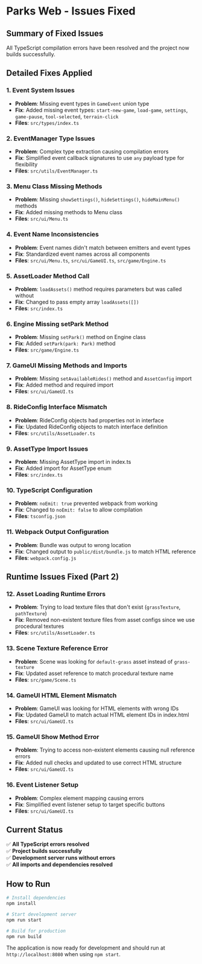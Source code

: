 # Parks Web - Issues Fixed

## Summary of Fixed Issues

All TypeScript compilation errors have been resolved and the project now builds successfully.

## Detailed Fixes Applied

### 1. **Event System Issues**
- **Problem**: Missing event types in `GameEvent` union type
- **Fix**: Added missing event types: `start-new-game`, `load-game`, `settings`, `game-pause`, `tool-selected`, `terrain-click`
- **Files**: `src/types/index.ts`

### 2. **EventManager Type Issues**
- **Problem**: Complex type extraction causing compilation errors
- **Fix**: Simplified event callback signatures to use `any` payload type for flexibility
- **Files**: `src/utils/EventManager.ts`

### 3. **Menu Class Missing Methods**
- **Problem**: Missing `showSettings()`, `hideSettings()`, `hideMainMenu()` methods
- **Fix**: Added missing methods to Menu class
- **Files**: `src/ui/Menu.ts`

### 4. **Event Name Inconsistencies**
- **Problem**: Event names didn't match between emitters and event types
- **Fix**: Standardized event names across all components
- **Files**: `src/ui/Menu.ts`, `src/ui/GameUI.ts`, `src/game/Engine.ts`

### 5. **AssetLoader Method Call**
- **Problem**: `loadAssets()` method requires parameters but was called without
- **Fix**: Changed to pass empty array `loadAssets([])`
- **Files**: `src/index.ts`

### 6. **Engine Missing setPark Method**
- **Problem**: Missing `setPark()` method on Engine class
- **Fix**: Added `setPark(park: Park)` method
- **Files**: `src/game/Engine.ts`

### 7. **GameUI Missing Methods and Imports**
- **Problem**: Missing `setAvailableRides()` method and `AssetConfig` import
- **Fix**: Added method and required import
- **Files**: `src/ui/GameUI.ts`

### 8. **RideConfig Interface Mismatch**
- **Problem**: RideConfig objects had properties not in interface
- **Fix**: Updated RideConfig objects to match interface definition
- **Files**: `src/utils/AssetLoader.ts`

### 9. **AssetType Import Issues**
- **Problem**: Missing AssetType import in index.ts
- **Fix**: Added import for AssetType enum
- **Files**: `src/index.ts`

### 10. **TypeScript Configuration**
- **Problem**: `noEmit: true` prevented webpack from working
- **Fix**: Changed to `noEmit: false` to allow compilation
- **Files**: `tsconfig.json`

### 11. **Webpack Output Configuration**
- **Problem**: Bundle was output to wrong location
- **Fix**: Changed output to `public/dist/bundle.js` to match HTML reference
- **Files**: `webpack.config.js`

## Runtime Issues Fixed (Part 2)

### 12. **Asset Loading Runtime Errors**
- **Problem**: Trying to load texture files that don't exist (`grassTexture`, `pathTexture`)
- **Fix**: Removed non-existent texture files from asset configs since we use procedural textures
- **Files**: `src/utils/AssetLoader.ts`

### 13. **Scene Texture Reference Error**
- **Problem**: Scene was looking for `default-grass` asset instead of `grass-texture`  
- **Fix**: Updated asset reference to match procedural texture name
- **Files**: `src/game/Scene.ts`

### 14. **GameUI HTML Element Mismatch**
- **Problem**: GameUI was looking for HTML elements with wrong IDs
- **Fix**: Updated GameUI to match actual HTML element IDs in index.html
- **Files**: `src/ui/GameUI.ts`

### 15. **GameUI Show Method Error**
- **Problem**: Trying to access non-existent elements causing null reference errors
- **Fix**: Added null checks and updated to use correct HTML structure
- **Files**: `src/ui/GameUI.ts`

### 16. **Event Listener Setup**
- **Problem**: Complex element mapping causing errors
- **Fix**: Simplified event listener setup to target specific buttons
- **Files**: `src/ui/GameUI.ts`

## Current Status

✅ **All TypeScript errors resolved**  
✅ **Project builds successfully**  
✅ **Development server runs without errors**  
✅ **All imports and dependencies resolved**  

## How to Run

```bash
# Install dependencies
npm install

# Start development server
npm run start

# Build for production
npm run build
```

The application is now ready for development and should run at `http://localhost:8080` when using `npm start`.
